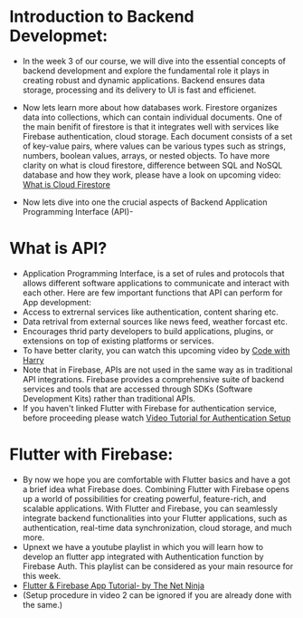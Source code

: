 # Introduction to Backend Developmet:
* In the week 3 of our course, we will dive into the essential concepts of backend development and explore the fundamental role it plays in creating robust and dynamic applications. Backend ensures data storage, processing and its delivery to UI is fast and efficienet.
* Now lets learn more about how databases work. Firestore organizes data into collections, which can contain individual documents. One of the main benifit of firestore is that it integrates well with services like Firebase authentication, cloud storage. Each document consists of a set of key-value pairs, where values can be various types such as strings, numbers, boolean values, arrays, or nested objects. To have more clarity on what is cloud firestore, difference between SQL and NoSQL database and how they work, please have a look on upcoming video: [What is Cloud Firestore](https://www.youtube.com/watch?v=v_hR4K4auoQ)

* Now lets dive into one the crucial aspects of Backend Application Programming Interface (API)-

# What is API?
* Application Programming Interface, is a set of rules and protocols that allows different software applications to communicate and interact with each other. Here are few important functions that API can perform for App development:
* Access to extrernal services like authentication, content sharing etc.
* Data retrival from external sources like news feed, weather forcast etc.
* Encourages thrid party developers to build applications, plugins, or extensions on top of existing platforms or services.
* To have better clarity, you can watch this upcoming video by [Code with Harry](https://www.youtube.com/watch?v=xiEmCw8n-iU)
* Note that in Firebase, APIs are not used in the same way as in traditional API integrations. Firebase provides a comprehensive suite of backend services and tools that are accessed through SDKs (Software Development Kits) rather than traditional APIs.
* If you haven't linked Flutter with Firebase for authentication service, before proceeding please watch [Video Tutorial for Authentication Setup](https://www.youtube.com/watch?v=rWamixHIKmQ)   

# Flutter with Firebase:
* By now we hope you are comfortable with Flutter basics and have a got a brief idea what Firebase does. Combining Flutter with Firebase opens up a world of possibilities for creating powerful, feature-rich, and scalable applications. With Flutter and Firebase, you can seamlessly integrate backend functionalities into your Flutter applications, such as authentication, real-time data synchronization, cloud storage, and much more.
* Upnext we have a youtube playlist in which you will learn how to develop an flutter app integrated with Authentication function by Firebase Auth. This playlist can be considered as your main resource for this week.
* [Flutter & Firebase App Tutorial- by The Net Ninja](https://youtube.com/playlist?list=PL4cUxeGkcC9j--TKIdkb3ISfRbJeJYQwC)
* (Setup procedure in video 2 can be ignored if you are already done with the same.)
